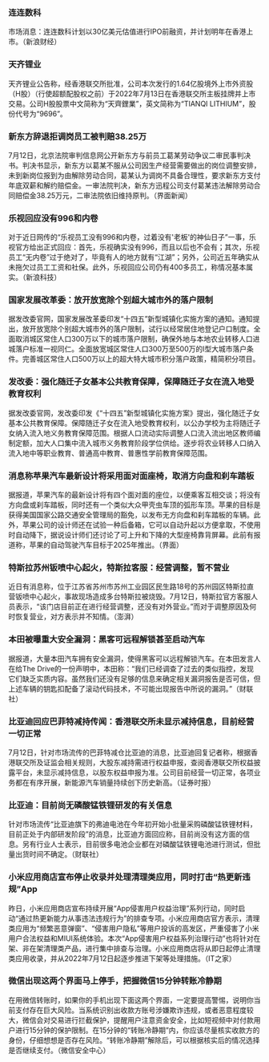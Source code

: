### 连连数科
市场消息：连连数科计划以30亿美元估值进行IPO前融资，并计划明年在香港上市。（新浪财经）
### 天齐锂业
天齐锂业公告称，经香港联交所批准，公司本次发行的1.64亿股境外上市外资股（H股）（行使超额配股权之前）于2022年7月13日在香港联交所主板挂牌并上市交易。公司H股股票中文简称为“天齊鋰業”，英文简称为“TIANQI LITHIUM”，股份代号为“9696”。
### 新东方辞退拒调岗员工被判赔38.25万
7月12日，北京法院审判信息网公开新东方与前员工葛某劳动争议二审民事判决书。判决书显示，新东方以葛某不服从公司因生产经营需要做出的岗位调整安排，未到新岗位报到为由解除劳动合同，葛某认为调岗不具备合理性，要求新东方支付年底双薪和解约赔偿金。一审法院判决，新东方迅程公司支付葛某违法解除劳动合同赔偿金38.25万元，二审法院依旧维持原判。（界面新闻）
### 乐视回应没有996和内卷
对于近日网传的“乐视员工没有996和内卷，过着没有'老板'的神仙日子”一事，乐视官方给出正式回应：首先，乐视确实没有996，而且以后也不会有；其次，乐视员工“无内卷”过于绝对了，毕竟有人的地方就有“江湖”；另外，公司近五年确实从未拖欠过员工工资和社保。此外，乐视回应公司仍有400多员工，称情况基本属实。（新浪科技）
### 国家发展改革委：放开放宽除个别超大城市外的落户限制
据发改委官网，国家发展改革委印发“十四五”新型城镇化实施方案的通知。通知提出，放开放宽除个别超大城市外的落户限制，试行以经常居住地登记户口制度。全面取消城区常住人口300万以下的城市落户限制，确保外地与本地农业转移人口进城落户标准一视同仁。全面放宽城区常住人口300万至500万的I型大城市落户条件。完善城区常住人口500万以上的超大特大城市积分落户政策，精简积分项目。
### 发改委：强化随迁子女基本公共教育保障，保障随迁子女在流入地受教育权利
据发改委官网，发改委印发《“十四五”新型城镇化实施方案》提出，强化随迁子女基本公共教育保障。保障随迁子女在流入地受教育权利，以公办学校为主将随迁子女纳入流入地义务教育保障范围。根据人口流动实际调整人口流入流出地区教师编制定额，加大人口集中流入城市义务教育阶段学位供给。逐步将农业转移人口纳入流入地中等职业教育、普通高中教育、普惠性学前教育保障范围。
### 消息称苹果汽车最新设计将采用面对面座椅，取消方向盘和刹车踏板
据报道，苹果汽车的最新设计将有四个面对面的座位，以便乘客互相交谈；将没有方向盘或刹车踏板，同时还有一个类似大众甲壳虫车顶的弧形车顶。苹果的目标是获得美国国家公路交通安全管理局的豁免，以发布无方向盘和刹车踏板的车辆。此外，苹果公司的设计师还在试验一种后备箱，它可以自动升起以方便拿取，不使用时自动降下，据说设计师们还讨论了可上升和下降的大型座椅靠背屏幕。此前有报道称，苹果的自动驾驶汽车目标于2025年推出。（界面）
### 特斯拉苏州钣喷中心起火，特斯拉客服：经营调整，暂不营业
近日有消息称，位于江苏省苏州市苏州工业园区民生路18号的苏州园区特斯拉直营钣喷中心起火，事故现场造成多台特斯拉被烧毁。7月12日，特斯拉官方客服人员表示，“该门店目前正在进行经营调整，还没有对外营业。”而对于调整原因及何时恢复营业，对方表示并不知情。（澎湃）
### 本田被曝重大安全漏洞：黑客可远程解锁甚至启动汽车
据报道，大量本田汽车拥有安全漏洞，使得黑客可以远程解锁汽车。在本田发言人在给The Drive的一份声明中，本田称：“我们已经调查了过去的类似指控，发现它们缺乏实质内容。虽然我们还没有足够的信息来确定相关漏洞报告是否可信，但上述车辆的钥匙扣配备了滚动代码技术，不可能出现报告中所说的漏洞。”（财联社）
### 比亚迪回应巴菲特减持传闻：香港联交所未显示减持信息，目前经营一切正常
7月12日，针对市场流传的巴菲特减仓比亚迪的消息，比亚迪回复记者称，根据香港联交所及证监会相关规则，大股东减持需进行权益申报，查阅香港联交所权益披露平台，未显示减持信息，以股东权益申报为准。公司目前经营一切正常，各项业务都在有序开展，新能源汽车销量持续创下历史新高。（证券时报）
### 比亚迪：目前尚无磷酸锰铁锂研发的有关信息
针对市场流传“比亚迪旗下的弗迪电池在今年初开始小批量采购磷酸锰铁锂材料，目前正处于内部研发阶段”的消息，比亚迪方面回应称，目前尚没有这方面的信息。另有行业人士表示，目前很多电池企业都在对磷酸锰铁锂电池进行测试，但批量出货时间不确定。（财联社）
### 小米应用商店宣布停止收录并处理清理类应用，同时打击“热更新违规”App
昨日，小米应用商店宣布持续开展“App侵害用户权益治理”系列行动，同时启动“通过热更新能力从事违法违规行为”的排查专项。小米应用商店官方表示，清理类应用为“频繁恶意弹窗”、“侵害用户隐私”等用户投诉的高发区，严重侵害了小米用户合法权益和MIUI系统体验。本次“App侵害用户权益系列治理行动”也将针对在架、非在架清理类产品，进行集中排查与治理。小米应用商店将从即日起停止清理类应用收录，并从2022年7月12日起逐步推进下架等处理措施。（IT之家）
### 微信出现这两个界面马上停手，把握微信15分钟转账冷静期
在用微信转账时，如果你的手机出现下面这两个界面，一定要提高警惕，说明你当前支付存在巨大风险。当系统识别出收款方账号涉嫌欺诈违规，或者恶意程度较大，微信会对交易进行拦截保护，提醒用户注意资金安全，比如短视频中对付款用户进行15分钟的保护限制。在15分钟的“转账冷静期”内，你应该尽量核实收款方的身份，仔细想想是否存在风险。“转账冷静期”解除后，可以根据核实后的情况选择是否继续支付。（微信安全中心）

